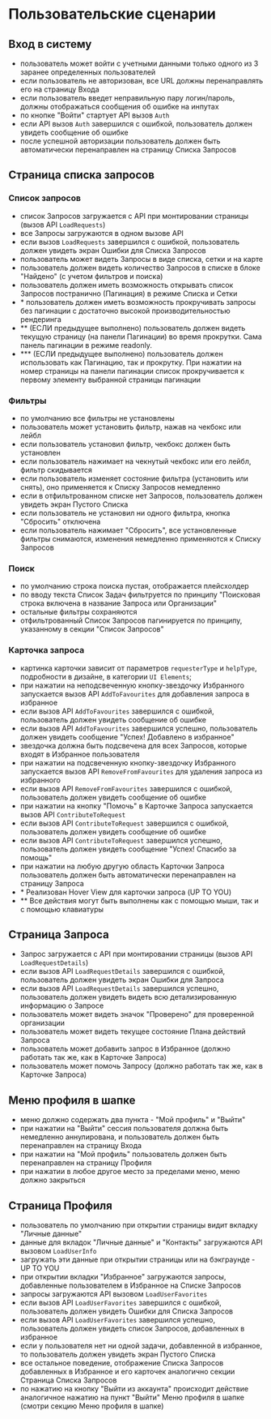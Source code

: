 # Пользовательские сценарии

## Вход в систему

- пользователь может войти с учетными данными только одного из 3 заранее определенных пользователей
- если пользователь не авторизован, все URL должны перенаправлять его на страницу Входа
- если пользователь введет неправильную пару логин/пароль, должны отображаться сообщения об ошибке на инпутах
- по кнопке "Войти" стартует API вызов `Auth`
- если API вызов `Auth` завершился с ошибкой, пользователь должен увидеть сообщение об ошибке
- после успешной авторизации пользователь должен быть автоматически перенаправлен на страницу Списка Запросов

## Страница списка запросов

### Список запросов

- список Запросов загружается с API при монтировании страницы (вызов API `LoadRequests`)
- все Запросы загружаются в одном вызове API
- если вызов `LoadRequests` завершился с ошибкой, пользователь должен увидеть экран Ошибки для Списка Запросов
- пользователь может видеть Запросы в виде списка, сетки и на карте
- пользователь должен видеть количество Запросов в списке в блоке "Найдено" (с учетом фильтров и поиска)
- пользователь должен иметь возможность открывать список Запросов постранично (Пагинация) в режиме Списка и Сетки
- \* пользователь должен иметь возможность прокручивать запросы без пагинации с достаточно высокой производительностью рендеринга
- \*\* (ЕСЛИ предыдущее выполнено) пользователь должен видеть текущую страницу (на панели Пагинации) во время прокрутки. Сама панель пагинации в режиме readonly.
- \*\*\* (ЕСЛИ предыдущее выполнено) пользователь должен использовать как Пагинацию, так и прокрутку. При нажатии на номер страницы на панели пагинации список прокручивается к первому элементу выбранной страницы пагинации

### Фильтры

- по умолчанию все фильтры не установлены
- пользователь может установить фильтр, нажав на чекбокс или лейбл
- если пользователь установил фильтр, чекбокс должен быть установлен
- если пользователь нажимает на чекнутый чекбокс или его лейбл, фильтр скидывается
- если пользователь изменяет состояние фильтра (установить или снять), оно применяется к Списку Запросов немедленно
- если в отфильтрованном списке нет Запросов, пользователь должен увидеть экран Пустого Списка
- если пользователь не установил ни одного фильтра, кнопка "Сбросить" отключена
- если пользователь нажимает "Сбросить", все установленные фильтры снимаются, изменения немедленно применяются к Списку Запросов

### Поиск

- по умолчанию строка поиска пустая, отображается плейсхолдер
- по вводу текста Список Задач фильтруется по принципу "Поисковая строка включена в название Запроса или Организации"
- остальные фильтры сохраняются
- отфильтрованный Список Запросов пагинируется по принципу, указанному в секции "Список Запросов"

### Карточка запроса

- картинка карточки зависит от параметров `requesterType` и `helpType`, подробности в дизайне, в категории `UI Elements`;
- при нажатии на неподсвеченную кнопку-звездочку Избранного запускается вызов API `AddToFavourites` для добавления запроса в избранное
- если вызов API `AddToFavourites` завершился с ошибкой, пользователь должен увидеть сообщение об ошибке
- если вызов API `AddToFavourites` завершился успешно, пользователь должен увидеть сообщение "Успех! Добавлено в избранное"
- звездочка должна быть подсвечена для всех Запросов, которые входят в Избранное пользователя
- при нажатии на подсвеченную кнопку-звездочку Избранного запускается вызов API `RemoveFromFavourites` для удаления запроса из избранного
- если вызов API `RemoveFromFavourites` завершился с ошибкой, пользователь должен увидеть сообщение об ошибке
- при нажатии на кнопку "Помочь" в Карточке Запроса запускается вызов API `ContributeToRequest`
- если вызов API `ContributeToRequest` завершился с ошибкой, пользователь должен увидеть сообщение об ошибке
- если вызов API `ContributeToRequest` завершился успешно, пользователь должен увидеть сообщение "Успех! Спасибо за помощь"
- при нажатии на любую другую область Карточки Запроса пользователь должен быть автоматически перенаправлен на страницу Запроса
- \* Реализован Hover View для карточки запроса (UP TO YOU)
- \*\* Все действия могут быть выполнены как с помощью мыши, так и с помощью клавиатуры

## Страница Запроса

- Запрос загружается с API при монтировании страницы (вызов API `LoadRequestDetails`)
- если вызов API `LoadRequestDetails` завершился с ошибкой, пользователь должен увидеть экран Ошибки для Запроса
- если вызов API `LoadRequestDetails` завершился успешно, пользователь должен увидеть видеть всю детализированную информацию о Запросе
- пользователь может видеть значок "Проверено" для проверенной организации
- пользователь может видеть текущее состояние Плана действий Запроса
- пользователь может добавить запрос в Избранное (должно работать так же, как в Карточке Запроса)
- пользователь может помочь Запросу (должно работать так же, как в Карточке Запроса)

## Меню профиля в шапке

- меню должно содержать два пункта - "Мой профиль" и "Выйти"
- при нажатии на "Выйти" сессия пользователя должна быть немедленно аннулирована, и пользователь должен быть перенаправлен на страницу Входа
- при нажатии на "Мой профиль" пользователь должен быть перенаправлен на страницу Профиля
- при нажатии в любое другое место за пределами меню, меню должно закрыться

## Страница Профиля

- пользователь по умолчанию при открытии страницы видит вкладку "Личные данные"
- данные для вкладок "Личные данные" и "Контакты" загружаются API вызовом `LoadUserInfo`
- загружать эти данные при открытии страницы или на бэкграунде - UP TO YOU
- при открытии вкладки "Избранное" загружаются запросы, добавленные пользователем в Избранное на Списке Запросов
- запросы загружаются API вызовом `LoadUserFavorites`
- если вызов API `LoadUserFavorites` завершился с ошибкой, пользователь должен увидеть Ошибки для Списка Запросов
- если вызов API `LoadUserFavorites` завершился успешно, пользователь должен увидеть список Запросов, добавленных в избранное
- если у пользователя нет ни одной задачи, добавленной в избранное, то пользователь должен увидеть экран Пустого Списка
- все остальное поведение, отображение Списка Запросов добавленных в Избранное и его карточек аналогично секции Страница Списка Запросов
- по нажатию на кнопку "Выйти из аккаунта" происходит действие аналогичное нажатию на пункт "Выйти" Меню профиля в шапке (смотри секцию Меню профиля в шапке)
